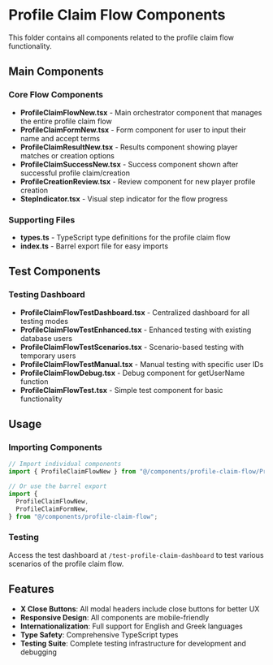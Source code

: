 # Profile Claim Flow Components

This folder contains all components related to the profile claim flow functionality.

## Main Components

### Core Flow Components

- **ProfileClaimFlowNew.tsx** - Main orchestrator component that manages the entire profile claim flow
- **ProfileClaimFormNew.tsx** - Form component for user to input their name and accept terms
- **ProfileClaimResultNew.tsx** - Results component showing player matches or creation options
- **ProfileClaimSuccessNew.tsx** - Success component shown after successful profile claim/creation
- **ProfileCreationReview.tsx** - Review component for new player profile creation
- **StepIndicator.tsx** - Visual step indicator for the flow progress

### Supporting Files

- **types.ts** - TypeScript type definitions for the profile claim flow
- **index.ts** - Barrel export file for easy imports

## Test Components

### Testing Dashboard

- **ProfileClaimFlowTestDashboard.tsx** - Centralized dashboard for all testing modes
- **ProfileClaimFlowTestEnhanced.tsx** - Enhanced testing with existing database users
- **ProfileClaimFlowTestScenarios.tsx** - Scenario-based testing with temporary users
- **ProfileClaimFlowTestManual.tsx** - Manual testing with specific user IDs
- **ProfileClaimFlowDebug.tsx** - Debug component for getUserName function
- **ProfileClaimFlowTest.tsx** - Simple test component for basic functionality

## Usage

### Importing Components

```typescript
// Import individual components
import { ProfileClaimFlowNew } from "@/components/profile-claim-flow/ProfileClaimFlowNew";

// Or use the barrel export
import {
  ProfileClaimFlowNew,
  ProfileClaimFormNew,
} from "@/components/profile-claim-flow";
```

### Testing

Access the test dashboard at `/test-profile-claim-dashboard` to test various scenarios of the profile claim flow.

## Features

- **X Close Buttons**: All modal headers include close buttons for better UX
- **Responsive Design**: All components are mobile-friendly
- **Internationalization**: Full support for English and Greek languages
- **Type Safety**: Comprehensive TypeScript types
- **Testing Suite**: Complete testing infrastructure for development and debugging
